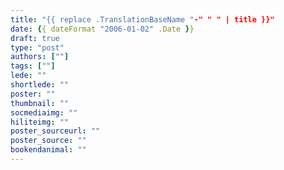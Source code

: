 ```yaml
---
title: "{{ replace .TranslationBaseName "-" " " | title }}"
date: {{ dateFormat "2006-01-02" .Date }}
draft: true
type: "post"
authors: [""]
tags: [""]
lede: ""
shortlede: ""
poster: ""
thumbnail: ""
socmediaimg: ""
hiliteimg: ""
poster_sourceurl: ""
poster_source: ""
bookendanimal: ""
---
```

